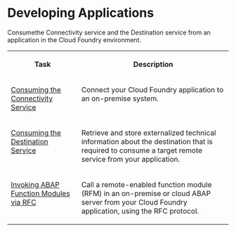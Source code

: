 <!-- loio2cd45a1a110542239fb3591089fab8e7 -->

# Developing Applications

Consumethe Connectivity service and the Destination service from an application in the Cloud Foundry environment.


<table>
<tr>
<th valign="top">

Task

</th>
<th valign="top">

Description

</th>
</tr>
<tr>
<td valign="top">

[Consuming the Connectivity Service](consuming-the-connectivity-service-313b215.md)

</td>
<td valign="top">

Connect your Cloud Foundry application to an on-premise system.

</td>
</tr>
<tr>
<td valign="top">

[Consuming the Destination Service](consuming-the-destination-service-7e30625.md)

</td>
<td valign="top">

Retrieve and store externalized technical information about the destination that is required to consume a target remote service from your application.

</td>
</tr>
<tr>
<td valign="top">

[Invoking ABAP Function Modules via RFC](invoking-abap-function-modules-via-rfc-fa4adc9.md)

</td>
<td valign="top">

Call a remote-enabled function module \(RFM\) in an on-premise or cloud ABAP server from your Cloud Foundry application, using the RFC protocol.

</td>
</tr>
</table>

